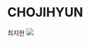 # CHOJIHYUN
최지현
<img src="https://img.shields.io/badge/html5-E34F26?style=for-the-badge&logo=html5&logoColor=white">
